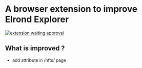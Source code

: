 # A browser extension to improve Elrond Explorer

[![extension waiting approval](https://img.shields.io/badge/Extension-Waiting%20Approval-orange])](https://img.shields.io/badge/Extension-Waiting%20Approval-orange])

## What is improved ? 
- add attribute in /nfts/ page
